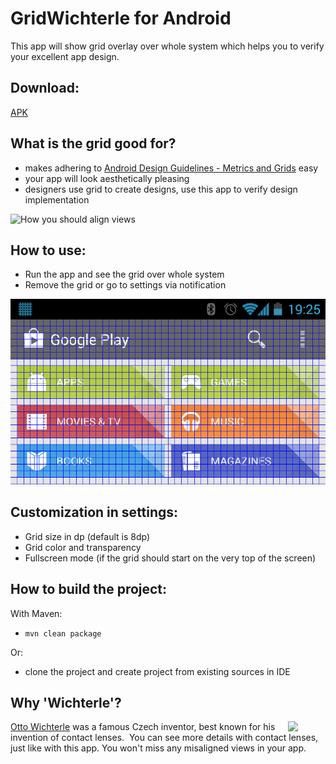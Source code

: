 # GridWichterle for Android

This app will show grid overlay over whole system which helps you to verify your excellent app design.

## Download:

[APK](GrigWichterle-1.0.0.apk)
<!--
[![Get it on Google Play](http://www.android.com/images/brand/get_it_on_play_logo_small.png)](https://play.google.com/store/apps/details?id=eu.inmite.android.gridwichterle) 
--->

## What is the grid good for?
 - makes adhering to [Android Design Guidelines - Metrics and Grids](http://developer.android.com/design/style/metrics-grids.html) easy
 - your app will look aesthetically pleasing
 - designers use grid to create designs, use this app to verify design implementation
 
![How you should align views](http://developer.android.com/design/media/metrics_closeup.png)

## How to use:

 - Run the app and see the grid over whole system
 - Remove the grid or go to settings via notification
	
![Screenshot of the dialogs](graphics/screenshot.png)
	
## Customization in settings:

- Grid size in dp (default is 8dp)
- Grid color and transparency
- Fullscreen mode (if the grid should start on the very top of the screen)
	
## How to build the project:

With Maven:

 - `mvn clean package`

Or:

 - clone the project and create project from existing sources in IDE
	
## Why 'Wichterle'?

<img src="http://upload.wikimedia.org/wikipedia/commons/thumb/4/48/Prof._Ing._RTDr._Otto_Wichterle.jpg/220px-Prof._Ing._RTDr._Otto_Wichterle.jpg" width="60"  align="right"/>

[Otto Wichterle](http://en.wikipedia.org/wiki/Otto_Wichterle) was a famous Czech inventor, best known for his invention of contact lenses.&nbsp;
You can see more details with contact lenses, just like with this app. You won't miss any misaligned views in your app.

